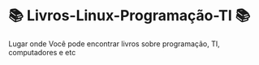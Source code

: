 # 📚 Livros-Linux-Programação-TI 📚
Lugar onde Você pode encontrar livros sobre programação, TI, computadores e etc

